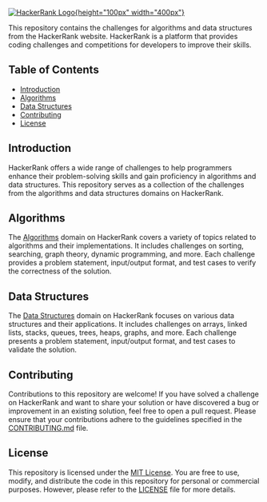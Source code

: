 [![HackerRank Logo](https://blog.hackerrank.com/wp-content/uploads/2017/04/logo_HRwordmark2700x670_2-1.png){height="100px" width="400px"}](https://www.hackerrank.com/)


This repository contains the challenges for algorithms and data structures from the HackerRank website. HackerRank is a platform that provides coding challenges and competitions for developers to improve their skills.

## Table of Contents

- [Introduction](#introduction)
- [Algorithms](#algorithms)
- [Data Structures](#data-structures)
- [Contributing](#contributing)
- [License](#license)

## Introduction

HackerRank offers a wide range of challenges to help programmers enhance their problem-solving skills and gain proficiency in algorithms and data structures. This repository serves as a collection of the challenges from the algorithms and data structures domains on HackerRank.

## Algorithms

The [Algorithms](https://www.hackerrank.com/domains/algorithms) domain on HackerRank covers a variety of topics related to algorithms and their implementations. It includes challenges on sorting, searching, graph theory, dynamic programming, and more. Each challenge provides a problem statement, input/output format, and test cases to verify the correctness of the solution.

## Data Structures

The [Data Structures](https://www.hackerrank.com/domains/data-structures) domain on HackerRank focuses on various data structures and their applications. It includes challenges on arrays, linked lists, stacks, queues, trees, heaps, graphs, and more. Each challenge presents a problem statement, input/output format, and test cases to validate the solution.

## Contributing

Contributions to this repository are welcome! If you have solved a challenge on HackerRank and want to share your solution or have discovered a bug or improvement in an existing solution, feel free to open a pull request. Please ensure that your contributions adhere to the guidelines specified in the [CONTRIBUTING.md](CONTRIBUTING.md) file.

## License

This repository is licensed under the [MIT License](LICENSE). You are free to use, modify, and distribute the code in this repository for personal or commercial purposes. However, please refer to the [LICENSE](LICENSE) file for more details.

